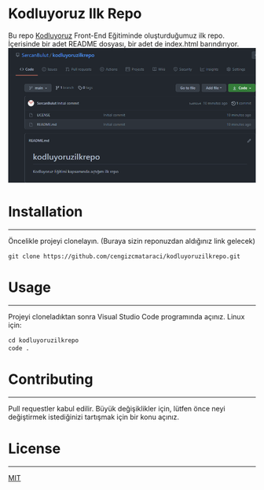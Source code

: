 # Kodluyoruz Ilk Repo
Bu repo [Kodluyoruz](https://www.kodluyoruz.org/Kodluyoruz) Front-End Eğitiminde oluşturduğumuz ilk repo. İçerisinde bir adet README dosyası, bir adet de index.html barındırıyor.
![Philadelphia's Magic Gardens. This place was so cool!](/img/Adsız.png "Philadelphia's Magic Gardens")
# Installation
---
Öncelikle projeyi clonelayın. (Buraya sizin reponuzdan aldığınız link gelecek)
``` 
git clone https://github.com/cengizcmataraci/kodluyoruzilkrepo.git 
```
# Usage
---
Projeyi cloneladıktan sonra Visual Studio Code programında açınız.
Linux için:
```
cd kodluyoruzilkrepo
code .
```
# Contributing
---
Pull requestler kabul edilir. Büyük değişiklikler için, lütfen önce neyi değiştirmek istediğinizi tartışmak için bir konu açınız.
# License
---
[MIT](https://choosealicense.com/licenses/mit/)